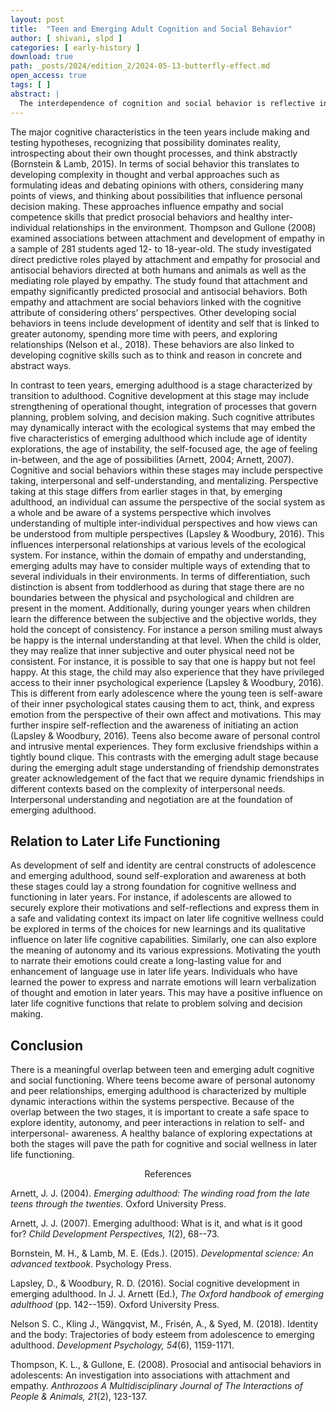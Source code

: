 ```yaml
---
layout: post
title:  "Teen and Emerging Adult Cognition and Social Behavior"
author: [ shivani, slpd ]
categories: [ early-history ]
download: true
path: _posts/2024/edition_2/2024-05-13-butterfly-effect.md
open_access: true
tags: [ ]
abstract: |
  The interdependence of cognition and social behavior is reflective in every stage of human development. From the innate perspective, the development of cognitive domain is a function of cortical development and sensory systems. The relational developmental perspective however would suggest that the development of cognition is a function of the dynamic exchanges across various ecological systems (Bornstein & Lamb, 2015). Both perspectives converge on the view that intra- and inter- individual systemic interactions create an impact on cognitive development. As cognitive development involves changes in the way information is represented, intra- and inter- individual interactions have the capacity to influence social behaviors in various environments. In the human developmental spectrum, each development stage is characterized by distinct and intersecting behaviors. The purpose of this paper is to compare teen and emerging adult cognition and social behavior to that of other stages of life and then draw upon its relation to later life functioning.
---
```


The major cognitive characteristics in the teen years include making and testing hypotheses, recognizing that possibility dominates reality, introspecting about their own thought processes, and think abstractly (Bornstein & Lamb, 2015). In terms of social behavior this translates to developing complexity in thought and verbal approaches such as formulating ideas and debating opinions with others, considering many points of views, and thinking about possibilities that influence personal decision making. These approaches influence empathy and social competence skills that predict prosocial behaviors and healthy inter-individual relationships in the environment. Thompson and Gullone (2008) examined associations between attachment and development of empathy in a sample of 281 students aged 12- to 18-year-old. The study investigated direct predictive roles played by attachment and empathy for prosocial and antisocial behaviors directed at both humans and animals as well as the mediating role played by empathy. The study found that attachment and empathy significantly predicted prosocial and antisocial behaviors. Both empathy and attachment are social behaviors linked with the cognitive attribute of considering others’ perspectives. Other developing social behaviors in teens include development of identity and self that is linked to greater autonomy, spending more time with peers, and exploring relationships (Nelson et al., 2018). These behaviors are also linked to developing cognitive skills such as to think and reason in concrete and abstract ways.  

In contrast to teen years, emerging adulthood is a stage characterized by transition to adulthood. Cognitive development at this stage may include strengthening of operational thought, integration of processes that govern planning, problem solving, and decision making. Such cognitive attributes may dynamically interact with the ecological systems that may embed the five characteristics of emerging adulthood which include age of identity explorations, the age of instability, the self-focused age, the age of feeling in-between, and the age of possibilities (Arnett, 2004; Arnett, 2007). Cognitive and social behaviors within these stages may include perspective taking, interpersonal and self-understanding, and mentalizing. Perspective taking at this stage differs from earlier stages in that, by emerging adulthood, an individual can assume the perspective of the social system as a whole and be aware of a systems perspective which involves understanding of multiple inter-individual perspectives and how views can be understood from multiple perspectives (Lapsley & Woodbury, 2016). This influences interpersonal relationships at various levels of the ecological system. For instance, within the domain of empathy and understanding, emerging adults may have to consider multiple ways of extending that to several individuals in their environments. In terms of differentiation, such distinction is absent from toddlerhood as during that stage there are no boundaries between the physical and psychological and children are present in the moment. Additionally, during younger years when children learn the difference between the subjective and the objective worlds, they hold the concept of consistency. For instance a person smiling must always be happy is the internal understanding at that level. When the child is older, they may realize that inner subjective and outer physical need not be consistent. For instance, it is possible to say that one is happy but not feel happy. At this stage, the child may also experience that they have privileged access to their inner psychological experience (Lapsley & Woodbury, 2016). This is different from early adolescence where the young teen is self-aware of their inner psychological states causing them to act, think, and express emotion from the perspective of their own affect and motivations. This may further inspire self-reflection and the awareness of initiating an action (Lapsley & Woodbury, 2016). Teens also become aware of personal control and intrusive mental experiences. They form exclusive friendships within a tightly bound clique.  This contrasts with the emerging adult stage because during the emerging adult stage understanding of friendship demonstrates greater acknowledgement of the fact that we require dynamic friendships in different contexts based on the complexity of interpersonal needs. Interpersonal understanding and negotiation are at the foundation of emerging adulthood.

## Relation to Later Life Functioning

As development of self and identity are central constructs of adolescence and emerging adulthood, sound self-exploration and awareness at both these stages could lay a strong foundation for cognitive wellness and functioning in later years.  For instance, if adolescents are allowed to securely explore their motivations and self-reflections and express them in a safe and validating context its impact on later life cognitive wellness could be explored in terms of the choices for new learnings and its qualitative influence on later life cognitive capabilities. Similarly, one can also explore the meaning of autonomy and its various expressions. Motivating the youth to narrate their emotions could create a long-lasting value for and enhancement of language use in later life years. Individuals who have learned the power to express and narrate emotions will learn verbalization of thought and emotion in later years. This may have a positive influence on later life cognitive functions that relate to problem solving and decision making. 

## Conclusion

There is a meaningful overlap between teen and emerging adult cognitive and social functioning. Where teens become aware of personal autonomy and peer relationships, emerging adulthood is characterized by multiple dynamic interactions within the systems perspective. Because of the overlap between the two stages, it is important to create a safe space to explore identity, autonomy, and peer interactions in relation to self- and interpersonal- awareness. A healthy balance of exploring expectations at both the stages will pave the path for cognitive and social wellness in later life functioning.

<center>References</center> 

Arnett, J. J. (2004). *Emerging adulthood: The winding road from the late teens through the twenties.* Oxford University Press.

Arnett, J. J. (2007). Emerging adulthood: What is it, and what is it good for? *Child Development Perspectives, 1*(2), 68--73.

Bornstein, M. H., & Lamb, M. E. (Eds.). (2015). *Developmental science: An advanced textbook*. Psychology Press.

Lapsley, D., & Woodbury, R. D. (2016). Social cognitive development in emerging adulthood. In J. J. Arnett (Ed.), *The Oxford handbook of emerging adulthood* (pp. 142--159). Oxford University Press.

Nelson S. C., Kling J., Wängqvist, M., Frisén, A., & Syed, M. (2018). Identity and the body: Trajectories of body esteem from adolescence to emerging adulthood. *Development Psychology, 54*(6), 1159-1171.

Thompson, K. L., & Gullone, E. (2008). Prosocial and antisocial behaviors in adolescents: An investigation into associations with attachment and empathy. *Anthrozoos A Multidisciplinary Journal of The Interactions of People & Animals, 21*(2), 123-137.